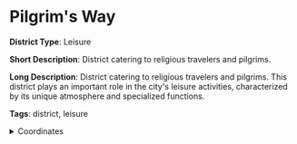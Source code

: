 # Pilgrim's Way

**District Type**: Leisure

**Short Description**: District catering to religious travelers and pilgrims.

**Long Description**: District catering to religious travelers and pilgrims. This district plays an important role in the city's leisure activities, characterized by its unique atmosphere and specialized functions.

**Tags**: district, leisure

<details>
<summary>Coordinates</summary>

- [4745,4438]
- [5359,5152]
- [5381,5152]
- [5427,5114]
- [5343,4846]
- [5191,4714]
- [5105,4594]
- [5135,4540]
- [5071,4468]
- [5211,4216]
- [5181,4190]
- [5185,4170]
- [5047,4068]

</details>
